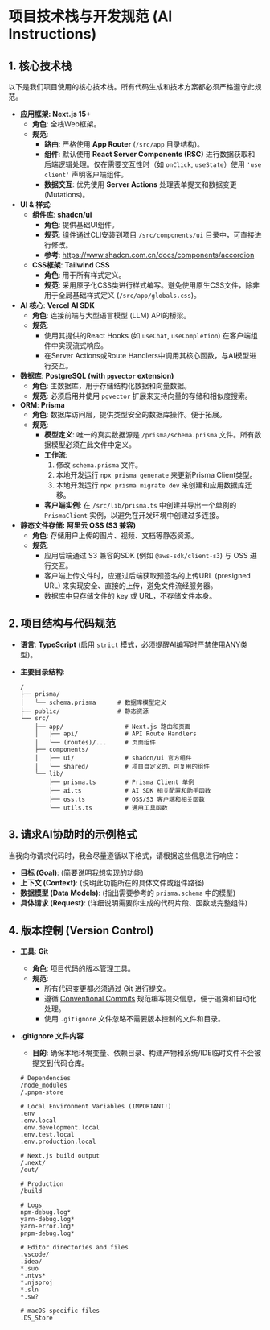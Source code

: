 # 项目技术栈与开发规范 (AI Instructions)

## 1. 核心技术栈

以下是我们项目使用的核心技术栈。所有代码生成和技术方案都必须严格遵守此规范。

- **应用框架: Next.js 15+**
  - **角色**: 全栈Web框架。
  - **规范**:
    - **路由**: 严格使用 **App Router** (`/src/app` 目录结构)。
    - **组件**: 默认使用 **React Server Components (RSC)** 进行数据获取和后端逻辑处理。仅在需要交互性时（如 `onClick`, `useState`）使用 `'use client'` 声明客户端组件。
    - **数据交互**: 优先使用 **Server Actions** 处理表单提交和数据变更 (Mutations)。
- **UI & 样式**:
  - **组件库**: **shadcn/ui**
    - **角色**: 提供基础UI组件。
    - **规范**: 组件通过CLI安装到项目 `/src/components/ui` 目录中，可直接进行修改。
    - **参考**: https://www.shadcn.com.cn/docs/components/accordion
  - **CSS框架**: **Tailwind CSS**
    - **角色**: 用于所有样式定义。
    - **规范**: 采用原子化CSS类进行样式编写。避免使用原生CSS文件，除非用于全局基础样式定义 (`/src/app/globals.css`)。
- **AI 核心**: **Vercel AI SDK**
  - **角色**: 连接前端与大型语言模型 (LLM) API的桥梁。
  - **规范**:
    - 使用其提供的React Hooks (如 `useChat`, `useCompletion`) 在客户端组件中实现流式响应。
    - 在Server Actions或Route Handlers中调用其核心函数，与AI模型进行交互。
- **数据库**: **PostgreSQL (with `pgvector` extension)**
  - **角色**: 主数据库，用于存储结构化数据和向量数据。
  - **规范**: 必须启用并使用 `pgvector` 扩展来支持向量的存储和相似度搜索。
- **ORM**: **Prisma**
  - **角色**: 数据库访问层，提供类型安全的数据库操作。便于拓展。
  - **规范**:
    - **模型定义**: 唯一的真实数据源是 `/prisma/schema.prisma` 文件。所有数据模型必须在此文件中定义。
    - **工作流**:
      1. 修改 `schema.prisma` 文件。
      2. 本地开发运行 `npx prisma generate` 来更新Prisma Client类型。
      3. 本地开发运行 `npx prisma migrate dev` 来创建和应用数据库迁移。
    - **客户端实例**: 在 `/src/lib/prisma.ts` 中创建并导出一个单例的 `PrismaClient` 实例，以避免在开发环境中创建过多连接。
- **静态文件存储: 阿里云 OSS (S3 兼容)**
  - **角色**: 存储用户上传的图片、视频、文档等静态资源。
  - **规范**:
    - 应用后端通过 S3 兼容的SDK (例如 `@aws-sdk/client-s3`) 与 OSS 进行交互。
    - 客户端上传文件时，应通过后端获取预签名的上传URL (presigned URL) 来实现安全、直接的上传，避免文件流经服务器。
    - 数据库中只存储文件的 key 或 URL，不存储文件本身。

## 2. 项目结构与代码规范

- **语言**: **TypeScript** (启用 `strict` 模式，必须提醒AI编写时严禁使用ANY类型)。

- **主要目录结构**:

  ```
  /
  ├── prisma/
  │   └── schema.prisma      # 数据库模型定义
  ├── public/                # 静态资源
  └── src/
      ├── app/                 # Next.js 路由和页面
      │   ├── api/             # API Route Handlers
      │   └── (routes)/...     # 页面组件
      ├── components/
      │   ├── ui/              # shadcn/ui 官方组件
      │   └── shared/          # 项目自定义的、可复用的组件
      └── lib/
          ├── prisma.ts        # Prisma Client 单例
          ├── ai.ts            # AI SDK 相关配置和助手函数
          ├── oss.ts           # OSS/S3 客户端和相关函数
          └── utils.ts         # 通用工具函数
  ```

## 3. 请求AI协助时的示例格式

当我向你请求代码时，我会尽量遵循以下格式，请根据这些信息进行响应：

- **目标 (Goal)**: (简要说明我想实现的功能)
- **上下文 (Context)**: (说明此功能所在的具体文件或组件路径)
- **数据模型 (Data Models)**: (指出需要参考的 `prisma.schema` 中的模型)
- **具体请求 (Request)**: (详细说明需要你生成的代码片段、函数或完整组件)

## 4. 版本控制 (Version Control)

- **工具**: **Git**

  - **角色**: 项目代码的版本管理工具。
  - **规范**:
    - 所有代码变更都必须通过 Git 进行提交。
    - 遵循 [Conventional Commits](https://www.conventionalcommits.org/zh-hans/v1.0.0/) 规范编写提交信息，便于追溯和自动化处理。
    - 使用 `.gitignore` 文件忽略不需要版本控制的文件和目录。

- **.gitignore 文件内容**

  - **目的**: 确保本地环境变量、依赖目录、构建产物和系统/IDE临时文件不会被提交到代码仓库。

  ```
  # Dependencies
  /node_modules
  /.pnpm-store
  
  # Local Environment Variables (IMPORTANT!)
  .env
  .env.local
  .env.development.local
  .env.test.local
  .env.production.local
  
  # Next.js build output
  /.next/
  /out/
  
  # Production
  /build
  
  # Logs
  npm-debug.log*
  yarn-debug.log*
  yarn-error.log*
  pnpm-debug.log*
  
  # Editor directories and files
  .vscode/
  .idea/
  *.suo
  *.ntvs*
  *.njsproj
  *.sln
  *.sw?
  
  # macOS specific files
  .DS_Store
  ```